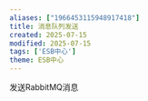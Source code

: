 ```yaml
---
aliases: ["1966453115948917418"]
title: 消息队列发送
created: 2025-07-15
modified: 2025-07-15
tags: ['ESB中心']
theme: ESB中心
---
```


发送RabbitMQ消息